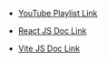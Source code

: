 - [YouTube Playlist Link](https://youtu.be/jhryZ6ChLqY?si=8bDicrlX3e7351TA)

- [React JS Doc Link](https://react.dev/)

- [Vite JS Doc Link](https://vitejs.dev/)